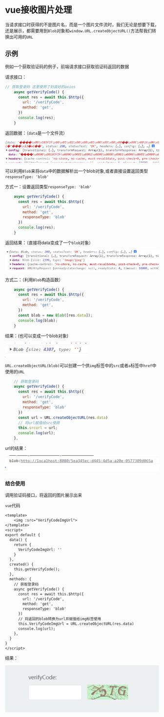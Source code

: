 # vue接收图片处理

当请求接口时获得的不是图片名，而是一个图片文件流时，我们无论是想要下载，还是展示，都需要用到`Blob`对象和`window.URL.createObjectURL()`方法帮我们转换出可用的`URL`

## 示例

例如一个获取验证码的例子，前端请求接口获取验证码返回的数据

请求接口：

```js
// 获取登录码 这里使用了封装好的axios
    async getVerifyCode() {
      const res = await this.$http({
        url: '/verifyCode',
        method: 'get',
      })
      console.log(res);
    }
```

返回数据：（`data`是一个文件流）

![1-获取图片文件流](../../前端图片/vue接收图片文件流/1-获取图片文件流.PNG)



可以利用`Blob`来将`data`中的数据解析出一个blob对象,或者直接设置返回类型`responseType: 'blob'`

方式一：设置返回类型`responseType: 'blob'`

```js
    async getVerifyCode() {
      const res = await this.$http({
        url: '/verifyCode',
        method: 'get',
        responseType: 'blob'
      })
      console.log(res);
    }
```

返回结果：（直接将data变成了一个`blob`对象）

![2-设置responseType](../../前端图片/vue接收图片文件流/2-设置responseType.PNG)



方式二：（利用`Blob`构造函数）

```js
    async getVerifyCode() {
      const res = await this.$http({
        url: '/verifyCode',
        method: 'get',
      })
      const blob = new Blob([res.data]);
      console.log(blob);
    }
```

结果：(也可以变成一个blob对象)

![3-利用Blob构造函数](../../前端图片/vue接收图片文件流/3-利用Blob构造函数.PNG)



`URL.createObjectURL(blob)`可以创建一个供`img`标签中的`src`或者`a`标签中`href`中使用的`URL`

```js
    // 获取登录码
    async getVerifyCode() {
      const res = await this.$http({
        url: '/verifyCode',
        method: 'get',
        responseType: 'blob'
      })
      const url = URL.createObjectURL(res.data)
      // 将url赋值给src使用
      this.srcurl = url;
      console.log(url);
    },
```

url的结果：

![4-可用url](../../前端图片/vue接收图片文件流/4-可用url.PNG)



### 结合使用

调用验证码接口，将返回的图片展示出来

`vue`代码

```vue
<template>
	<img :src="VerifyCodeImgUrl">
</template>
<script>
export default {
  data() {
    return {
      VerifyCodeImgUrl: ''
    }
  },
  created() {
    this.getVerifyCode();
  },
  methods: {
    // 获取登录码
    async getVerifyCode() {
      const res = await this.$http({
        url: '/verifyCode',
        method: 'get',
        responseType: 'blob'
      })
      // 将返回的blob转换为url并赋值给img标签使用
      this.VerifyCodeImgUrl = URL.createObjectURL(res.data)
      console.log(url);
    },
  }
}
</script>
```



结果：

![5-验证码返回结果](../../前端图片/vue接收图片文件流/5-验证码返回结果.PNG)